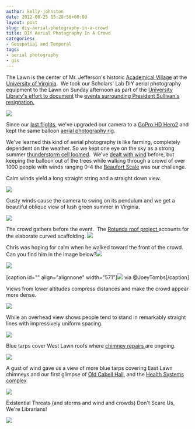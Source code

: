 ```yaml
---
author: kelly-johnston
date: 2012-06-25 15:28:58+00:00
layout: post
slug: diy-aerial-photography-in-a-crowd
title: DIY Aerial Photography In A Crowd
categories:
- Geospatial and Temporal
tags:
- aerial photography
- gis
---
```


The Lawn is the center of Mr. Jefferson's historic [Academical Village](http://www.virginia.edu/academicalvillage/) at the [University of Virginia](http://www.virginia.edu).  We took our Scholars' Lab DIY aerial photography equipment to the Lawn on Sunday afternoon as part of the [University Library's effort to document](http://sullivan.lib.virginia.edu/) the [events surrounding President Sullivan's resignation.](http://www.virginia.edu/keyissues/presidential-transition/)

[![](http://static.scholarslab.org/wp-content/uploads/2012/06/Chris-Kelly-Rotunda-1024x768.jpg)](http://www.scholarslab.org/geospatial-and-temporal/diy-aerial-photography-in-a-crowd/attachment/chris-kelly-rotunda/)

Since our [last flights](https://www.scholarslab.org/geospatial-and-temporal/update-diy-aerial-photography/), we've upgraded our camera to a [GoPro HD Hero2](http://gopro.com/hd-hero2-cameras/) and kept the same balloon [aerial photography rig](https://www.scholarslab.org/geospatial-and-temporal/diy-aerial-photography/).

We've learned this kind of aerial photography is like farming, completely dependent on the weather. So we kept one eye on the sky as a strong summer [thunderstorm cell loomed](http://twitpic.com/a04ayd).  We've [dealt with wind](http://youtu.be/KYilJ3kDLuI) before, but keeping the balloon out of the trees while walking through a crowd of over 1000 people with winds ranging 0-4 the [Beaufort Scale](http://www.spc.noaa.gov/faq/tornado/beaufort.html) was our challenge.

Calm winds yield a long straight string and a straight down view.

[![](http://static.scholarslab.org/wp-content/uploads/2012/06/GOPR0767-1024x768.jpg)](http://www.scholarslab.org/geospatial-and-temporal/diy-aerial-photography-in-a-crowd/attachment/dcim100gopro-5/)

Gusty winds cause the camera to swing on its pendulum and we get a beautiful oblique view of lush green summer in Virginia.

[![](http://static.scholarslab.org/wp-content/uploads/2012/06/GOPR0332-1024x768.jpg)](http://www.scholarslab.org/geospatial-and-temporal/diy-aerial-photography-in-a-crowd/attachment/dcim100gopro-6/)

The crowd gathers before the event.  The [Rotunda roof project ](http://uvamagazine.org/top_university_news/article/rotunda_roof_to_be_repaired_not_replaced/)accounts for the elaborate curved scaffolding.
[![](http://static.scholarslab.org/wp-content/uploads/2012/06/GOPR0270-1024x768.jpg)](http://www.scholarslab.org/geospatial-and-temporal/diy-aerial-photography-in-a-crowd/attachment/dcim100gopro/)

Chris was hoping for calm when he walked toward the front of the crowd.  Can you find him in the image below?[![](http://static.scholarslab.org/wp-content/uploads/2012/06/GOPR0447-1024x768.jpg)](http://www.scholarslab.org/geospatial-and-temporal/diy-aerial-photography-in-a-crowd/attachment/dcim100gopro-3/)

[![](http://static.scholarslab.org/wp-content/uploads/2012/06/GOPR0447-Copy-1024x768.jpg)](http://www.scholarslab.org/geospatial-and-temporal/diy-aerial-photography-in-a-crowd/attachment/dcim100gopro-4/)

[caption id="" align="alignnone" width="571"][![](http://static.scholarslab.org/wp-content/uploads/2012/06/JoeyTombsRotunda-571x1024.jpg)](http://www.scholarslab.org/geospatial-and-temporal/diy-aerial-photography-in-a-crowd/attachment/joeytombsrotunda/) via @JoeyTombs[/caption]

Views from lower altitudes compress distances and make the crowd appear more dense.

[![](http://static.scholarslab.org/wp-content/uploads/2012/06/GOPR0362-Copy-1024x509.jpg)](http://www.scholarslab.org/geospatial-and-temporal/diy-aerial-photography-in-a-crowd/attachment/dcim100gopro-2/)

While an overhead view shows people tend to stand in remarkably straight lines with impressively uniform spacing.

[![](http://static.scholarslab.org/wp-content/uploads/2012/06/GOPR0465-1024x768.jpg)](http://www.scholarslab.org/geospatial-and-temporal/diy-aerial-photography-in-a-crowd/attachment/dcim100gopro-9/)

Blue tarps cover West Lawn roofs where [chimney repairs ](http://www.virginia.edu/uvatoday/newsRelease.php?id=16387)are ongoing.

[![](http://static.scholarslab.org/wp-content/uploads/2012/06/GOPR0307-1024x768.jpg)](http://www.scholarslab.org/geospatial-and-temporal/diy-aerial-photography-in-a-crowd/attachment/dcim100gopro-7/)

A gust of wind gave us a view of more blue tarps covering East Lawn chimneys and our first glimpse of [Old Cabell Hall](http://www.virginia.edu/webmap/popPages/67-CabellOld.html), and the [Health Systems complex ](http://uvahealth.com/)

[![](http://static.scholarslab.org/wp-content/uploads/2012/06/GOPR0316-1024x768.jpg)](http://www.scholarslab.org/geospatial-and-temporal/diy-aerial-photography-in-a-crowd/attachment/dcim100gopro-8/)

Existential Threats (and storms and wind and crowds) Don't Scare Us, We're Librarians!

[![](http://static.scholarslab.org/wp-content/uploads/2012/06/Group-Pix.jpg)](http://www.scholarslab.org/geospatial-and-temporal/diy-aerial-photography-in-a-crowd/attachment/group-pix/)
